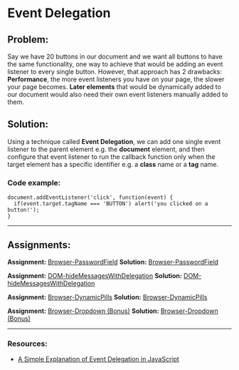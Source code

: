 # Event Delegation

## Problem:

Say we have 20 buttons in our document and we want all buttons to have the same functionality, one way to achieve that would be adding an event listener to every single button. However, that approach has 2 drawbacks:
**Performance**, the more event listeners you have on your page, the slower your page becomes.
**Later elements** that would be dynamically added to our document would also need their own event listeners manually added to them.

## Solution:

Using a technique called **Event Delegation**, we can add one single event listener to the parent element e.g. the **document** element, and then configure that event listener to run the callback function only when the target element has a specific identifier e.g. a **class** name or a **tag** name.

### Code example:

```JS
document.addEventListener('click', function(event) {
  if(event.target.tagName === 'BUTTON') alert('you clicked on a button!');
}
```

---

## Assignments:

**Assignment:** [Browser-PasswordField](https://classroom.github.com/a/joFHem1F)
**Solution:** [Browser-PasswordField]()

**Assignment:** [DOM-hideMessagesWithDelegation](https://classroom.github.com/a/DWWYScY4)
**Solution:** [DOM-hideMessagesWithDelegation]()

**Assignment:** [Browser-DynamicPills](https://classroom.github.com/a/uVGdYG2t)
**Solution:** [Browser-DynamicPills]()

**Assignment:** [Browser-Dropdown (Bonus)](https://classroom.github.com/a/kh-lY8qX)
**Solution:** [Browser-Dropdown (Bonus)]()

---

### Resources:

- [A Simple Explanation of Event Delegation in JavaScript](https://dmitripavlutin.com/javascript-event-delegation/)
